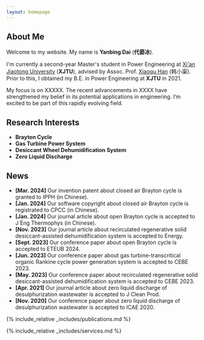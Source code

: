 ```yaml
---
layout: homepage
---
```


## About Me

Welcome to my website. My name is <strong>Yanbing Dai</strong> (<strong>代晏冰</strong>).

I'm currently a second-year Master's student in Power Engineering at [Xi'an Jiaotong University](http://en.xjtu.edu.cn/) (<b>XJTU</b>), advised by Assoc. Prof. [Xiaoqu Han](https://www.researchgate.net/profile/Xiaoqu-Han) (韩小渠). Prior to this, I obtained my B.E. in Power Engineering at <b>XJTU</b> in 2021.

My focus is on XXXXX. The recent advancements in XXXX have strengthened my belief in its potential applications in engineering. I’m excited to be part of this rapidly evolving field.

## Research Interests

- **Brayton Cycle**
- **Gas Turbine Power System**
- **Desiccant Wheel Dehumidification System**
- **Zero Liquid Discharge**

## News

- **[Mar. 2024]** Our invention patent about closed air Brayton cycle is granted to IPPH (in Chinese).
- **[Jan. 2024]** Our software copyright about closed air Brayton cycle is registrated to CPCC (in Chinese).
- **[Jan. 2024]** Our journal article about open Brayton cycle is accepted to J Eng Thermophys (in Chinese).
- **[Nov. 2023]** Our journal article about recirculated regenerative solid desiccant-assisted dehumidification system is accepted to Energy.
- **[Sept. 2023]** Our conference paper about open Brayton cycle is accepted to ETEUB 2024.
- **[Jun. 2023]** Our conference paper about gas turbine-transcritical organic Rankine cycle power generation system is accepted to CEBE 2023.
- **[May. 2023]** Our conference paper about recirculated regenerative solid desiccant-assisted dehumidification system is accepted to CEBE 2023.
- **[Apr. 2021]** Our journal article about zero liquid discharge of desulphurization wastewater is accepted to J Clean Prod.
- **[Nov. 2020]** Our conference paper about zero liquid discharge of desulphurization wastewater is accepted to ICAE 2020.

{% include_relative _includes/publications.md %}

{% include_relative _includes/services.md %}
